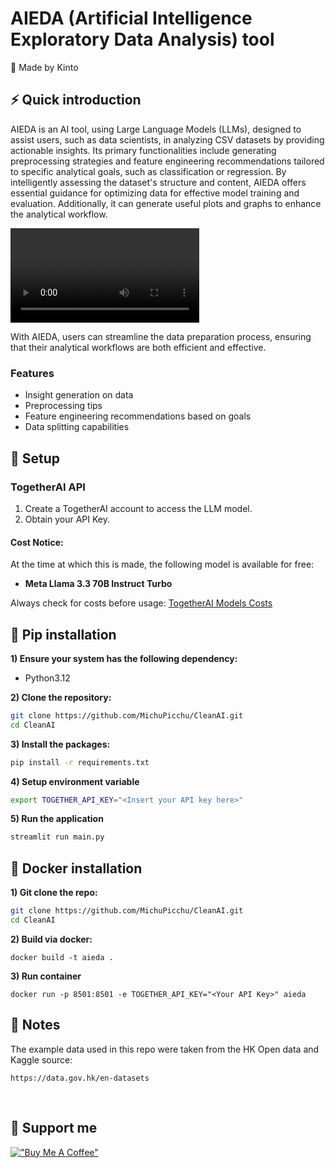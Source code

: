 #  AIEDA (Artificial Intelligence Exploratory Data Analysis) tool

🌿 Made by Kinto


## ⚡ Quick introduction

AIEDA is an AI tool, using Large Language Models (LLMs), designed to assist users, such as data scientists, in analyzing CSV datasets by providing actionable insights. Its primary functionalities include generating preprocessing strategies and feature engineering recommendations tailored to specific analytical goals, such as classification or regression. By intelligently assessing the dataset's structure and content, AIEDA offers essential guidance for optimizing data for effective model training and evaluation. Additionally, it can generate useful plots and graphs to enhance the analytical workflow.

<video width="60%" controls>
  <source src="images/AIEDA.mp4" type="video/mp4">
  Your browser does not support the video tag.
</video>

<!-- <p align="center">
<img width="100%" src="images/sample.png" title="CleanAI Overview" />
</p> -->

With AIEDA, users can streamline the data preparation process, ensuring that their analytical workflows are both efficient and effective.

### Features
- Insight generation on data
- Preprocessing tips
- Feature engineering recommendations based on goals
- Data splitting capabilities


## 🔧 Setup

### TogetherAI API
1. Create a TogetherAI account to access the LLM model.
2. Obtain your API Key.

#### Cost Notice:
At the time at which this is made, the following model is available for free:

- **Meta Llama 3.3 70B Instruct Turbo**

Always check for costs before usage:  [TogetherAI Models Costs](https://api.together.ai/models)
<br>


## 💾 Pip installation

**1) Ensure your system has the following dependency:**

- Python3.12

**2) Clone the repository:**
```bash
git clone https://github.com/MichuPicchu/CleanAI.git
cd CleanAI
```

**3) Install the packages:**
```bash
pip install -r requirements.txt
```

**4) Setup environment variable**
```bash
export TOGETHER_API_KEY="<Insert your API key here>"
```

**5) Run the application**
```bash
streamlit run main.py
```

## 🐳 Docker installation

**1) Git clone the repo:**
```bash
git clone https://github.com/MichuPicchu/CleanAI.git
cd CleanAI
```

**2) Build via docker:**
```
docker build -t aieda .
```

**3) Run container**
```
docker run -p 8501:8501 -e TOGETHER_API_KEY="<Your API Key>" aieda
```

## 📝 Notes
The example data used in this repo were taken from the HK Open data and Kaggle source:
<br>
```
https://data.gov.hk/en-datasets
```
<br>

## 🌟 Support me

[!["Buy Me A Coffee"](https://www.buymeacoffee.com/assets/img/custom_images/orange_img.png)](https://buymeacoffee.com/kinto)
